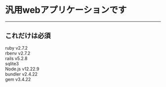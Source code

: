 # 汎用webアプリケーションです
***
## これだけは必須
ruby v2.7.2  
rbenv v2.7.2  
rails v5.2.8  
sqlite3  
Node.js v12.22.9  
bundler v2.4.22  
gem v3.4.22  
